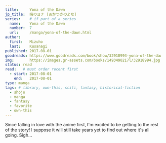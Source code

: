 ```yaml
---
title:     Yona of the Dawn
jp_title:  暁のヨナ (あかつきのよな)
series:    # if part of a series
  name:    Yona of the Dawn
  number:  7
  url:     /manga/yona-of-the-dawn.html
author: 
  first:   Mizuho 
  last:    Kusanagi
published: 2017-08-01 
goodreads: https://www.goodreads.com/book/show/32918994-yona-of-the-dawn-vol-7
img:       https://images.gr-assets.com/books/1493490217l/32918994.jpg
status: read
read:   # must order recent first
  - start: 2017-08-01  
    end:   2017-08-01 
type: manga
tags: # library, own-this, scifi, fantasy, historical-fiction
  - shojo
  - manga
  - fantasy
  - favorite
  - own-this
---
```


Since falling in love with the anime first, I'm excited to be getting to the rest of the story! I suppose it will still take years yet to find out where it's all going. Sigh...
